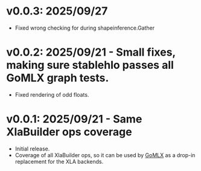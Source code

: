 # v0.0.3: 2025/09/27

- Fixed wrong checking for during shapeinference.Gather 

# v0.0.2: 2025/09/21 - Small fixes, making sure stablehlo passes all GoMLX graph tests.

- Fixed rendering of odd floats.


# v0.0.1: 2025/09/21 - Same XlaBuilder ops coverage

- Initial release.
- Coverage of all XlaBuilder ops, so it can be used by [GoMLX](https://github.com/gomlx/gomlx) as a drop-in 
  replacement for the XLA backends.